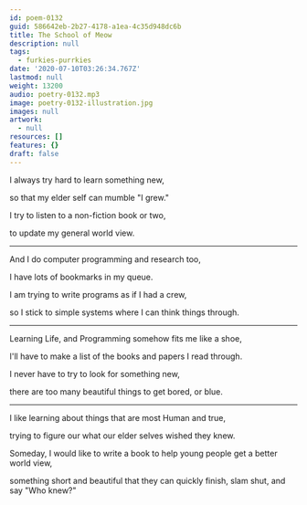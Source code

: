 ```yaml
---
id: poem-0132
guid: 586642eb-2b27-4178-a1ea-4c35d948dc6b
title: The School of Meow
description: null
tags:
  - furkies-purrkies
date: '2020-07-10T03:26:34.767Z'
lastmod: null
weight: 13200
audio: poetry-0132.mp3
image: poetry-0132-illustration.jpg
images: null
artwork:
  - null
resources: []
features: {}
draft: false
---
```


I always try hard to learn something new,

so that my elder self can mumble "I grew."

I try to listen to a non-fiction book or two,

to update my general world view.

---

And I do computer programming and research too,

I have lots of bookmarks in my queue.

I am trying to write programs as if I had a crew,

so I stick to simple systems where I can think things through.

---

Learning Life, and Programming somehow fits me like a shoe,

I'll have to make a list of the books and papers I read through.

I never have to try to look for something new,

there are too many beautiful things to get bored, or blue.

---

I like learning about things that are most Human and true,

trying to figure our what our elder selves wished they knew.

Someday, I would like to write a book to help young people get a better world view,

something short and beautiful that they can quickly finish, slam shut, and say "Who knew?"
